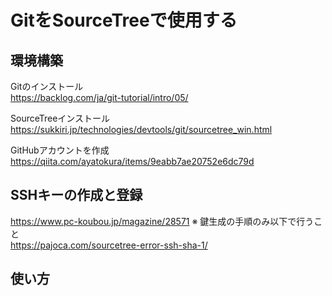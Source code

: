 # GitをSourceTreeで使用する

## 環境構築
Gitのインストール  
https://backlog.com/ja/git-tutorial/intro/05/

SourceTreeインストール  
https://sukkiri.jp/technologies/devtools/git/sourcetree_win.html

GitHubアカウントを作成
https://qiita.com/ayatokura/items/9eabb7ae20752e6dc79d

##  SSHキーの作成と登録  
https://www.pc-koubou.jp/magazine/28571
※ 鍵生成の手順のみ以下で行うこと  
https://pajoca.com/sourcetree-error-ssh-sha-1/

##  使い方
